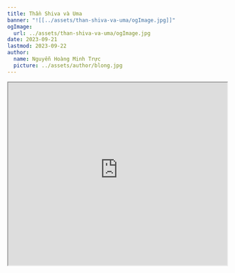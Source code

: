 ```yaml
---
title: Thần Shiva và Uma
banner: "![[../assets/than-shiva-va-uma/ogImage.jpg]]"
ogImage:
  url: ../assets/than-shiva-va-uma/ogImage.jpg
date: 2023-09-21
lastmod: 2023-09-22
author:
  name: Nguyễn Hoàng Minh Trực
  picture: ../assets/author/blong.jpg
---
```

<iframe src="https://projectscanner.streamlit.app/Than-Shiva-va-Uma/?embed=true" style="height:420px;width:100%;"></iframe>